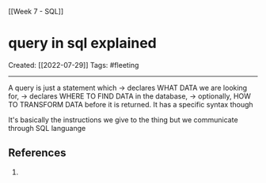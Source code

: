[[Week 7 - SQL]]

# query in sql explained
Created:  [[2022-07-29]]
Tags: #fleeting 

---
A query is just a statement which 
-> declares WHAT DATA we are looking for, 
-> declares WHERE TO FIND DATA in the database, 
-> optionally, HOW TO TRANSFORM DATA before it is returned. 
It has a specific syntax though

It's basically the instructions we give to the thing but we communicate through SQL languange











## References
1. 
